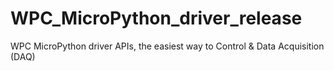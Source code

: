 # WPC_MicroPython_driver_release
WPC MicroPython driver APIs, the easiest way to Control &amp; Data Acquisition (DAQ)
